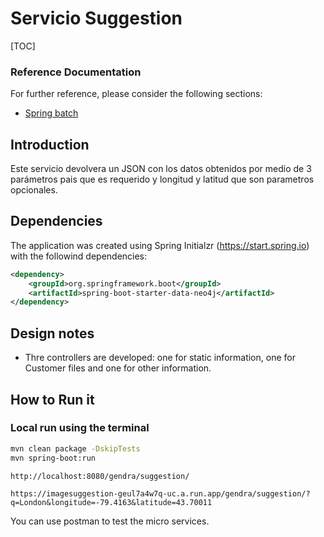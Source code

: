 # Servicio Suggestion

[TOC]

### Reference Documentation
For further reference, please consider the following sections:

* [Spring batch](https://docs.spring.io/spring-batch/docs/current/reference/html/index.html)

## Introduction

Este servicio devolvera un JSON con los datos obtenidos por medio de 3 parámetros pais que es requerido y longitud y latitud que son parametros opcionales. 

## Dependencies

The application was created using Spring Initialzr (https://start.spring.io) with the followind dependencies:


```xml
<dependency>
    <groupId>org.springframework.boot</groupId>
    <artifactId>spring-boot-starter-data-neo4j</artifactId>
</dependency>
```

## Design notes

- Thre controllers are developed: one for static information, one for Customer files and one for other information.



## How to Run it


### Local run using the terminal

```bash
mvn clean package -DskipTests
mvn spring-boot:run
```
```URL Local Host
http://localhost:8080/gendra/suggestion/
```

```URL Google Cloud
https://imagesuggestion-geul7a4w7q-uc.a.run.app/gendra/suggestion/?q=London&longitude=-79.4163&latitude=43.70011
```

You can use postman to test the micro services.
